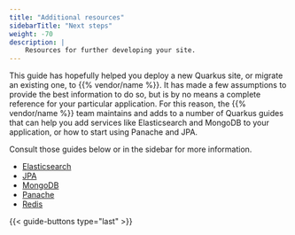 ```yaml
---
title: "Additional resources"
sidebarTitle: "Next steps"
weight: -70
description: |
    Resources for further developing your site.
---
```


This guide has hopefully helped you deploy a new Quarkus site, or migrate an existing one, to {{% vendor/name %}}. It has made a few assumptions to provide the best information to do so, but is by no means a complete reference for your particular application. For this reason, the {{% vendor/name %}} team maintains and adds to a number of Quarkus guides that can help you add services like Elasticsearch and MongoDB to your application, or how to start using Panache and JPA. 

Consult those guides below or in the sidebar for more information.

- [Elasticsearch](/guides/quarkus/elasticsearch.md)
- [JPA](/guides/quarkus/jpa.md)
- [MongoDB](/guides/quarkus/mongodb.md)
- [Panache](/guides/quarkus/panache.md)
- [Redis](/guides/quarkus/redis.md)

{{< guide-buttons type="last" >}}
